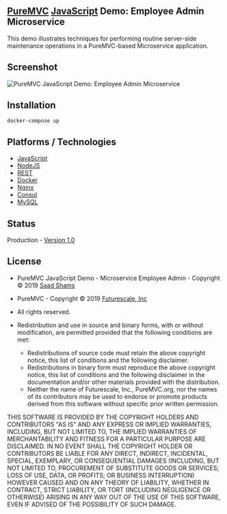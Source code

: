 ## [PureMVC](http://puremvc.github.com/) [JavaScript](https://github.com/PureMVC/puremvc-js-multicore-framework/wiki) Demo: Employee Admin Microservice
This demo illustrates techniques for performing routine server-side maintenance operations in a PureMVC-based Microservice application.

## Screenshot
![PureMVC JavaScript Demo: Employee Admin Microservice](http://puremvc.org/pages/images/screenshots/PureMVC-Shot-JS-REST-EmployeeAdmin.png) 

## Installation

```
docker-compose up
```

## Platforms / Technologies
* [JavaScript](https://en.wikipedia.org/wiki/JavaScript)
* [NodeJS](https://en.wikipedia.org/wiki/Node.js)
* [REST](https://en.wikipedia.org/wiki/Representational_state_transfer)
* [Docker](https://en.wikipedia.org/wiki/Docker_(software))
* [Nginx](https://en.wikipedia.org/wiki/Nginx)
* [Consul](https://en.wikipedia.org/wiki/Consul_(software))
* [MySQL](https://en.wikipedia.org/wiki/MySQL)

## Status
Production - [Version 1.0](https://github.com/PureMVC/puremvc-js-demo-microservice-employeeadmin/blob/master/VERSION)

## License
* PureMVC JavaScript Demo - Microservice Employee Admin - Copyright © 2019 [Saad Shams](https://www.linkedin.com/in/muizz)
* PureMVC - Copyright © 2019 [Futurescale, Inc](http://futurescale.com) 
* All rights reserved.

* Redistribution and use in source and binary forms, with or without modification, are permitted provided that the following conditions are met:

  * Redistributions of source code must retain the above copyright notice, this list of conditions and the following disclaimer.
  * Redistributions in binary form must reproduce the above copyright notice, this list of conditions and the following disclaimer in the documentation and/or other materials provided with the distribution.
  * Neither the name of Futurescale, Inc., PureMVC.org, nor the names of its contributors may be used to endorse or promote products derived from this software without specific prior written permission.

THIS SOFTWARE IS PROVIDED BY THE COPYRIGHT HOLDERS AND CONTRIBUTORS "AS IS" AND ANY EXPRESS OR IMPLIED WARRANTIES, INCLUDING, BUT NOT LIMITED TO, THE IMPLIED WARRANTIES OF MERCHANTABILITY AND FITNESS FOR A PARTICULAR PURPOSE ARE DISCLAIMED. IN NO EVENT SHALL THE COPYRIGHT HOLDER OR CONTRIBUTORS BE LIABLE FOR ANY DIRECT, INDIRECT, INCIDENTAL, SPECIAL, EXEMPLARY, OR CONSEQUENTIAL DAMAGES (INCLUDING, BUT NOT LIMITED TO, PROCUREMENT OF SUBSTITUTE GOODS OR SERVICES; LOSS OF USE, DATA, OR PROFITS; OR BUSINESS INTERRUPTION) HOWEVER CAUSED AND ON ANY THEORY OF LIABILITY, WHETHER IN CONTRACT, STRICT LIABILITY, OR TORT (INCLUDING NEGLIGENCE OR OTHERWISE) ARISING IN ANY WAY OUT OF THE USE OF THIS SOFTWARE, EVEN IF ADVISED OF THE POSSIBILITY OF SUCH DAMAGE.
